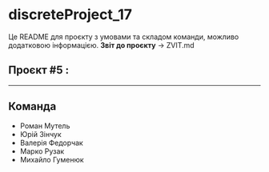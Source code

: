 # discreteProject_17
Це README для проєкту з умовами та складом команди, можливо додатковою інформацією.
**Звіт до проєкту** -> ZVIT.md

## Проєкт #5 :
---



## Команда
* Роман Мутель
* Юрій Зінчук
* Валерія Федорчак
* Марко Рузак
* Михайло Гуменюк

